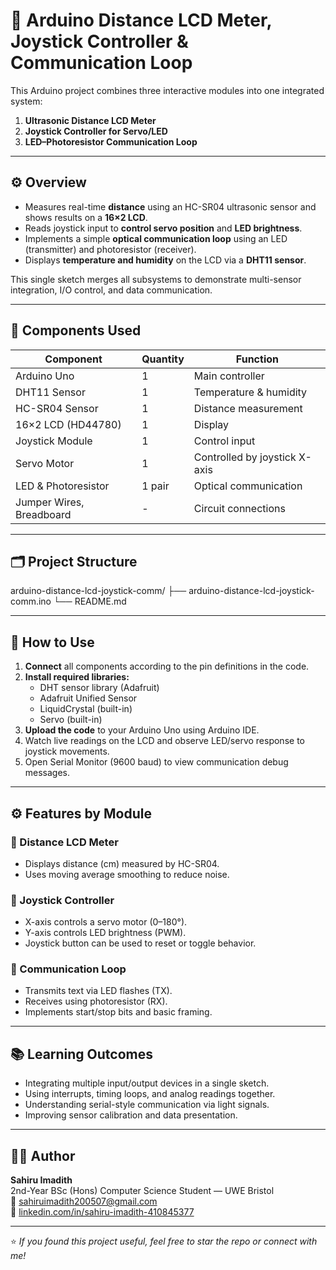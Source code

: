# 🤖 Arduino Distance LCD Meter, Joystick Controller & Communication Loop

This Arduino project combines three interactive modules into one integrated system:
1. **Ultrasonic Distance LCD Meter**  
2. **Joystick Controller for Servo/LED**  
3. **LED–Photoresistor Communication Loop**

---

## ⚙️ Overview

- Measures real-time **distance** using an HC-SR04 ultrasonic sensor and shows results on a **16×2 LCD**.  
- Reads joystick input to **control servo position** and **LED brightness**.  
- Implements a simple **optical communication loop** using an LED (transmitter) and photoresistor (receiver).  
- Displays **temperature and humidity** on the LCD via a **DHT11 sensor**.  

This single sketch merges all subsystems to demonstrate multi-sensor integration, I/O control, and data communication.

---

## 🧩 Components Used

| Component | Quantity | Function |
|------------|-----------|-----------|
| Arduino Uno | 1 | Main controller |
| DHT11 Sensor | 1 | Temperature & humidity |
| HC-SR04 Sensor | 1 | Distance measurement |
| 16×2 LCD (HD44780) | 1 | Display |
| Joystick Module | 1 | Control input |
| Servo Motor | 1 | Controlled by joystick X-axis |
| LED & Photoresistor | 1 pair | Optical communication |
| Jumper Wires, Breadboard | - | Circuit connections |

---

## 🗂 Project Structure

arduino-distance-lcd-joystick-comm/
├── arduino-distance-lcd-joystick-comm.ino
└── README.md

---

## 🧠 How to Use

1. **Connect** all components according to the pin definitions in the code.  
2. **Install required libraries:**
   - DHT sensor library (Adafruit)
   - Adafruit Unified Sensor
   - LiquidCrystal (built-in)
   - Servo (built-in)
3. **Upload the code** to your Arduino Uno using Arduino IDE.  
4. Watch live readings on the LCD and observe LED/servo response to joystick movements.  
5. Open Serial Monitor (9600 baud) to view communication debug messages.  

---

## ⚙️ Features by Module

### 🔹 Distance LCD Meter
- Displays distance (cm) measured by HC-SR04.  
- Uses moving average smoothing to reduce noise.  

### 🔹 Joystick Controller
- X-axis controls a servo motor (0–180°).  
- Y-axis controls LED brightness (PWM).  
- Joystick button can be used to reset or toggle behavior.  

### 🔹 Communication Loop
- Transmits text via LED flashes (TX).  
- Receives using photoresistor (RX).  
- Implements start/stop bits and basic framing.  

---

## 📚 Learning Outcomes

- Integrating multiple input/output devices in a single sketch.  
- Using interrupts, timing loops, and analog readings together.  
- Understanding serial-style communication via light signals.  
- Improving sensor calibration and data presentation.  

---

## 👨‍💻 Author

**Sahiru Imadith**  
2nd-Year BSc (Hons) Computer Science Student — UWE Bristol  
📧 [sahiruimadith200507@gmail.com](mailto:sahiruimadith200507@gmail.com)  
💼 [linkedin.com/in/sahiru-imadith-410845377](https://linkedin.com/in/sahiru-imadith-410845377)

---
⭐ *If you found this project useful, feel free to star the repo or connect with me!*
